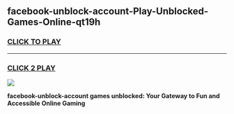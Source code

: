 
## facebook-unblock-account-Play-Unblocked-Games-Online-qt19h
<h3>
<a href="https://premium76.site?title=facebook-unblock-account&ref=25A">CLICK TO PLAY</a></h3>
<hr>

<h3>
<a href="https://premium76.site?title=facebook-unblock-account&ref=25A">CLICK 2 PLAY</a>
  
</h3>

<a href="https://premium76.site?title=facebook-unblock-account&ref=25A"><img src="https://clearcache.store/games.png"></a>


**facebook-unblock-account games unblocked: Your Gateway to Fun and Accessible Online Gaming**
